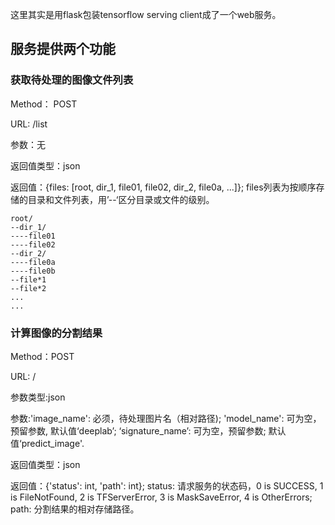 这里其实是用flask包装tensorflow serving client成了一个web服务。
## 服务提供两个功能
### 获取待处理的图像文件列表
Method： POST

URL: /list

参数：无

返回值类型：json

返回值：{files: [root, dir_1, file01, file02, dir_2, file0a, ...]}; files列表为按顺序存储的目录和文件列表，用’--‘区分目录或文件的级别。
```
root/
--dir_1/
----file01
----file02
--dir_2/
----file0a
----file0b
--file*1
--file*2
...
...
```

### 计算图像的分割结果
Method：POST

URL: /

参数类型:json

参数:'image_name': 必须，待处理图片名（相对路径); 'model_name': 可为空，预留参数, 默认值‘deeplab’; ‘signature_name’: 可为空，预留参数; 默认值‘predict_image'.

返回值类型：json

返回值：{'status': int, 'path': int}; 
status: 请求服务的状态码，0 is SUCCESS, 1 is FileNotFound, 2 is TFServerError, 3 is MaskSaveError, 4 is OtherErrors; 
path: 分割结果的相对存储路径。